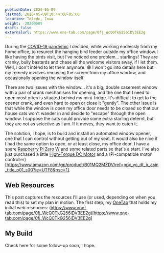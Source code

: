 ```yaml
---
publishDate: 2020-05-09
lastmod: 2020-05-09T10:44:00-05:00
location: Toledo, Iowa
weight: -20200509
draft: false
externalurl: https://www.one-tab.com/page/0fj_WcQ0TkG256iDV3EE2g
---
```


During the [COVID-19 pandemic](https://en.wikipedia.org/wiki/COVID-19_pandemic) I decided, while working endlessly from my home office, to resurect the hanging bird feeder outside my office window.  I like having the birds visit, but I've noticed one problem... starlings! They are cranky, bully bastards and chase all the welcome visitors away, if I let them. Well, I don't intend to let them anymore. :grin: I won't go into details here but my remedy involves removing the screen from my office window, and occasionally opening the window itself.

There are two issues with the window... it's a big, double casement window with a pair of crank mechanisms for opening, and the one that I need to open most often is situated behind my mini-fridge. It's difficult to get to the opener crank, and even hard to open or close it "gently". The other issue is that while the window is open my office door needs to be closed so that our house cats won't wander in and decide to "escape" through the open window. I suppose the cats could provide some extra starling deternt, but they are not as selective as I am. If it moves, they want to catch it.

The solution, I hope, is to build and install an automated window opener, one that I can control without getting out of my seat. It would also be nice if I had the same option to open, or at least close, my office door. I have a spare [Raspberry Pi Zero W](https://en.wikipedia.org/wiki/Raspberry_Pi) and some related parts so that's a start. I've also just purchased a little [High-Torque DC Motor](https://www.amazon.com/gp/product/B07252J5GV/ref=ppx_yo_dt_b_asin_title_o02_s00?ie=UTF8&psc=1) and a (Pi-compatible motor controller)[https://www.amazon.com/gp/product/B01MQ2MZDV/ref=ppx_yo_dt_b_asin_title_o01_s00?ie=UTF8&psc=1].

## Web Resources

This post captures the resources I'll use (or used, depending on when you read this) to set my plan in motion. The first step, my [OneTab](https://www.one-tab.com/help) that holds my initial web resources: (https://www.one-tab.com/page/0fj_WcQ0TkG256iDV3EE2g)[https://www.one-tab.com/page/0fj_WcQ0TkG256iDV3EE2g]

## My Build

Check here for some follow-up soon, I hope.
